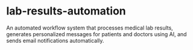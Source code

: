 # lab-results-automation
An automated workflow system that processes medical lab results, generates personalized messages for patients and doctors using AI, and sends email notifications automatically.
